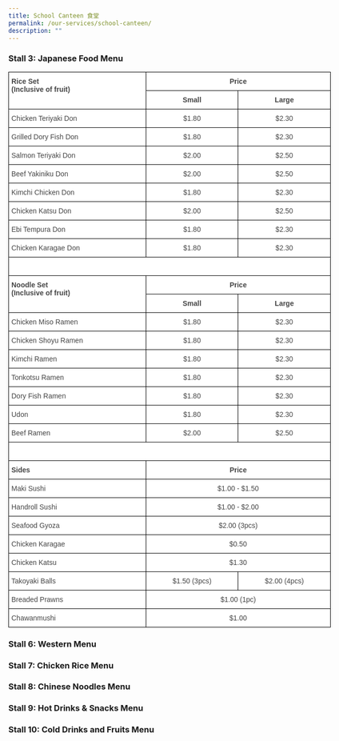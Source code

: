 ```yaml
---
title: School Canteen 食堂
permalink: /our-services/school-canteen/
description: ""
---
```

### Stall 3: Japanese Food Menu

<style type="text/css">
.tg  {border-collapse:collapse;border-spacing:0;margin:0px auto;}
.tg td{border-color:black;border-style:solid;border-width:1px;font-family:Arial, sans-serif;font-size:14px;
  overflow:hidden;padding:10px 5px;word-break:normal;}
.tg th{border-color:black;border-style:solid;border-width:1px;font-family:Arial, sans-serif;font-size:14px;
  font-weight:normal;overflow:hidden;padding:10px 5px;word-break:normal;}
.tg .tg-sxkx{background-color:#FFF;color:#454545;text-align:center;vertical-align:top}
.tg .tg-fwnj{background-color:#FFF;color:#454545;text-align:left;vertical-align:top}
.tg .tg-9u4g{background-color:#FFF;color:#454545;font-weight:bold;text-align:left;vertical-align:top}
.tg .tg-2fwu{background-color:#FFF;color:#454545;font-weight:bold;text-align:center;vertical-align:top}
</style>
<table class="tg" style="undefined;table-layout: fixed; width: 645px">
<colgroup>
<col style="width: 275px">
<col style="width: 185px">
<col style="width: 185px">
</colgroup>
<tbody>
  <tr>
    <td class="tg-9u4g" rowspan="2">Rice Set<br>(Inclusive of fruit)</td>
    <td class="tg-2fwu" colspan="2">Price</td>
  </tr>
  <tr>
    <td class="tg-2fwu">Small</td>
    <td class="tg-2fwu">Large</td>
  </tr>
  <tr>
    <td class="tg-fwnj">Chicken Teriyaki Don</td>
    <td class="tg-sxkx">$1.80</td>
    <td class="tg-sxkx">$2.30</td>
  </tr>
  <tr>
    <td class="tg-fwnj">Grilled Dory Fish Don</td>
    <td class="tg-sxkx">$1.80</td>
    <td class="tg-sxkx">$2.30</td>
  </tr>
  <tr>
    <td class="tg-fwnj">Salmon Teriyaki Don</td>
    <td class="tg-sxkx">$2.00</td>
    <td class="tg-sxkx">$2.50</td>
  </tr>
  <tr>
    <td class="tg-fwnj">Beef Yakiniku Don</td>
    <td class="tg-sxkx">$2.00</td>
    <td class="tg-sxkx">$2.50</td>
  </tr>
  <tr>
    <td class="tg-fwnj">Kimchi Chicken Don</td>
    <td class="tg-sxkx">$1.80</td>
    <td class="tg-sxkx">$2.30</td>
  </tr>
  <tr>
    <td class="tg-fwnj">Chicken Katsu Don</td>
    <td class="tg-sxkx">$2.00</td>
    <td class="tg-sxkx">$2.50</td>
  </tr>
  <tr>
    <td class="tg-fwnj">Ebi Tempura Don</td>
    <td class="tg-sxkx">$1.80</td>
    <td class="tg-sxkx">$2.30</td>
  </tr>
  <tr>
    <td class="tg-fwnj">Chicken Karagae Don</td>
    <td class="tg-sxkx">$1.80</td>
    <td class="tg-sxkx">$2.30</td>
  </tr>
  <tr>
    <td class="tg-sxkx" colspan="3"> &nbsp;&nbsp;</td>
  </tr>
  <tr>
    <td class="tg-9u4g" rowspan="2">Noodle Set<br>(Inclusive of fruit)</td>
    <td class="tg-2fwu" colspan="2">Price</td>
  </tr>
  <tr>
    <td class="tg-2fwu">Small</td>
    <td class="tg-2fwu">Large</td>
  </tr>
  <tr>
    <td class="tg-fwnj">Chicken Miso Ramen</td>
    <td class="tg-sxkx">$1.80</td>
    <td class="tg-sxkx">$2.30</td>
  </tr>
  <tr>
    <td class="tg-fwnj">Chicken Shoyu Ramen</td>
    <td class="tg-sxkx">$1.80</td>
    <td class="tg-sxkx">$2.30</td>
  </tr>
  <tr>
    <td class="tg-fwnj">Kimchi Ramen</td>
    <td class="tg-sxkx">$1.80</td>
    <td class="tg-sxkx">$2.30</td>
  </tr>
  <tr>
    <td class="tg-fwnj">Tonkotsu Ramen</td>
    <td class="tg-sxkx">$1.80</td>
    <td class="tg-sxkx">$2.30</td>
  </tr>
  <tr>
    <td class="tg-fwnj">Dory Fish Ramen</td>
    <td class="tg-sxkx">$1.80</td>
    <td class="tg-sxkx">$2.30</td>
  </tr>
  <tr>
    <td class="tg-fwnj">Udon</td>
    <td class="tg-sxkx">$1.80</td>
    <td class="tg-sxkx">$2.30</td>
  </tr>
  <tr>
    <td class="tg-fwnj">Beef Ramen</td>
    <td class="tg-sxkx">$2.00</td>
    <td class="tg-sxkx">$2.50</td>
  </tr>
  <tr>
    <td class="tg-sxkx" colspan="3"> &nbsp;&nbsp;</td>
  </tr>
  <tr>
    <td class="tg-9u4g">Sides</td>
    <td class="tg-2fwu" colspan="2">Price</td>
  </tr>
  <tr>
    <td class="tg-fwnj">Maki Sushi</td>
    <td class="tg-sxkx" colspan="2">$1.00 - $1.50</td>
  </tr>
  <tr>
    <td class="tg-fwnj">Handroll Sushi</td>
    <td class="tg-sxkx" colspan="2">$1.00 - $2.00</td>
  </tr>
  <tr>
    <td class="tg-fwnj">Seafood Gyoza</td>
    <td class="tg-sxkx" colspan="2">$2.00 (3pcs)</td>
  </tr>
  <tr>
    <td class="tg-fwnj">Chicken Karagae</td>
    <td class="tg-sxkx" colspan="2">$0.50</td>
  </tr>
  <tr>
    <td class="tg-fwnj">Chicken Katsu</td>
    <td class="tg-sxkx" colspan="2">$1.30</td>
  </tr>
  <tr>
    <td class="tg-fwnj">Takoyaki Balls</td>
    <td class="tg-sxkx">$1.50 (3pcs)</td>
    <td class="tg-sxkx">$2.00 (4pcs)</td>
  </tr>
  <tr>
    <td class="tg-fwnj">Breaded Prawns</td>
    <td class="tg-sxkx" colspan="2">$1.00 (1pc)</td>
  </tr>
  <tr>
    <td class="tg-fwnj">Chawanmushi</td>
    <td class="tg-sxkx" colspan="2">$1.00</td>
  </tr>
</tbody>
</table>


### Stall 6: Western Menu




### Stall 7: Chicken Rice Menu



### Stall 8: Chinese Noodles Menu



### Stall 9: Hot Drinks & Snacks Menu


### Stall 10: Cold Drinks and Fruits Menu